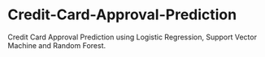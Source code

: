 # Credit-Card-Approval-Prediction
Credit Card Approval Prediction using Logistic Regression, Support Vector Machine and Random Forest.
